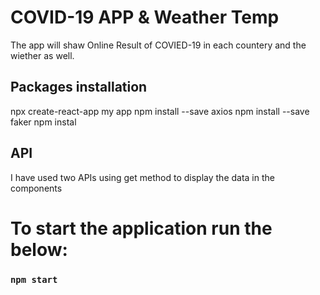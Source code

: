 # COVID-19 APP & Weather Temp 
The app will shaw Online Result of COVIED-19 in each countery and the wiether as well.  

## Packages installation

npx create-react-app my app
npm install --save axios 
npm install --save faker 
npm instal 


## API
I have used two APIs using get method to display the data in the components


# To start the application run the below:

### `npm start `


